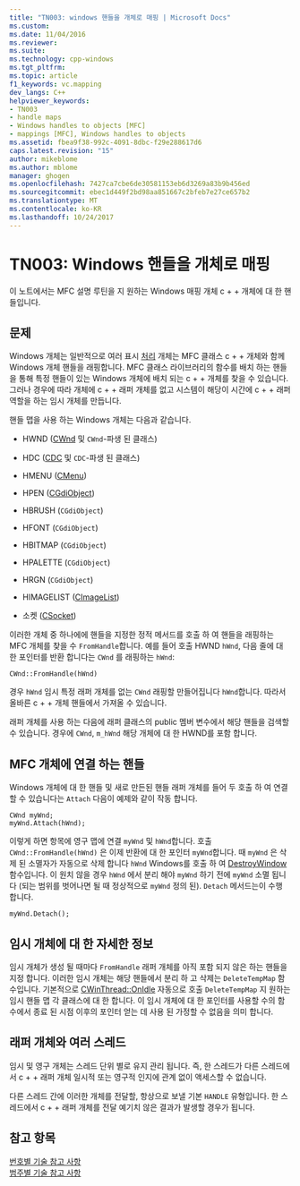 ```yaml
---
title: "TN003: windows 핸들을 개체로 매핑 | Microsoft Docs"
ms.custom: 
ms.date: 11/04/2016
ms.reviewer: 
ms.suite: 
ms.technology: cpp-windows
ms.tgt_pltfrm: 
ms.topic: article
f1_keywords: vc.mapping
dev_langs: C++
helpviewer_keywords:
- TN003
- handle maps
- Windows handles to objects [MFC]
- mappings [MFC], Windows handles to objects
ms.assetid: fbea9f38-992c-4091-8dbc-f29e288617d6
caps.latest.revision: "15"
author: mikeblome
ms.author: mblome
manager: ghogen
ms.openlocfilehash: 7427ca7cbe6de30581153eb6d3269a83b9b456ed
ms.sourcegitcommit: ebec1d449f2bd98aa851667c2bfeb7e27ce657b2
ms.translationtype: MT
ms.contentlocale: ko-KR
ms.lasthandoff: 10/24/2017
---
```

# <a name="tn003-mapping-of-windows-handles-to-objects"></a>TN003: Windows 핸들을 개체로 매핑
이 노트에서는 MFC 설명 루틴을 지 원하는 Windows 매핑 개체 c + + 개체에 대 한 핸들입니다.  
  
## <a name="the-problem"></a>문제  
 Windows 개체는 일반적으로 여러 표시 [처리](http://msdn.microsoft.com/library/windows/desktop/aa383751) 개체는 MFC 클래스 c + + 개체와 함께 Windows 개체 핸들을 래핑합니다. MFC 클래스 라이브러리의 함수를 배치 하는 핸들을 통해 특정 핸들이 있는 Windows 개체에 배치 되는 c + + 개체를 찾을 수 있습니다. 그러나 경우에 따라 개체에 c + + 래퍼 개체를 없고 시스템이 해당이 시간에 c + + 래퍼 역할을 하는 임시 개체를 만듭니다.  
  
 핸들 맵을 사용 하는 Windows 개체는 다음과 같습니다.  
  
-   HWND ([CWnd](../mfc/reference/cwnd-class.md) 및 `CWnd`-파생 된 클래스)  
  
-   HDC ([CDC](../mfc/reference/cdc-class.md) 및 `CDC`-파생 된 클래스)  
  
-   HMENU ([CMenu](../mfc/reference/cmenu-class.md))  
  
-   HPEN ([CGdiObject](../mfc/reference/cgdiobject-class.md))  
  
-   HBRUSH (`CGdiObject`)  
  
-   HFONT (`CGdiObject`)  
  
-   HBITMAP (`CGdiObject`)  
  
-   HPALETTE (`CGdiObject`)  
  
-   HRGN (`CGdiObject`)  
  
-   HIMAGELIST ([CImageList](../mfc/reference/cimagelist-class.md))  
  
-   소켓 ([CSocket](../mfc/reference/csocket-class.md))  
  
 이러한 개체 중 하나에에 핸들을 지정한 정적 메서드를 호출 하 여 핸들을 래핑하는 MFC 개체를 찾을 수 `FromHandle`합니다. 예를 들어 호출 HWND `hWnd`, 다음 줄에 대 한 포인터를 반환 합니다는 `CWnd` 를 래핑하는 `hWnd`:  
  
```  
CWnd::FromHandle(hWnd)  
```  
  
 경우 `hWnd` 임시 특정 래퍼 개체를 없는 `CWnd` 래핑할 만들어집니다 `hWnd`합니다. 따라서 올바른 c + + 개체 핸들에서 가져올 수 있습니다.  
  
 래퍼 개체를 사용 하는 다음에 래퍼 클래스의 public 멤버 변수에서 해당 핸들을 검색할 수 있습니다. 경우에 `CWnd`, `m_hWnd` 해당 개체에 대 한 HWND를 포함 합니다.  
  
## <a name="attaching-handles-to-mfc-objects"></a>MFC 개체에 연결 하는 핸들  
 Windows 개체에 대 한 핸들 및 새로 만든된 핸들 래퍼 개체를 들어 두 호출 하 여 연결할 수 있습니다는 `Attach` 다음이 예제와 같이 작동 합니다.  
  
```  
CWnd myWnd;  
myWnd.Attach(hWnd);
```  
  
 이렇게 하면 항목에 영구 맵에 연결 `myWnd` 및 `hWnd`합니다. 호출 `CWnd::FromHandle(hWnd)` 은 이제 반환에 대 한 포인터 `myWnd`합니다. 때 `myWnd` 은 삭제 된 소멸자가 자동으로 삭제 합니다 `hWnd` Windows를 호출 하 여 [DestroyWindow](http://msdn.microsoft.com/library/windows/desktop/ms632682) 함수입니다. 이 원치 않을 경우 `hWnd` 에서 분리 해야 `myWnd` 하기 전에 `myWnd` 소멸 됩니다 (되는 범위를 벗어나면 될 때 정상적으로 `myWnd` 정의 된). `Detach` 메서드는이 수행 합니다.  
  
```  
myWnd.Detach();
```  
  
## <a name="more-about-temporary-objects"></a>임시 개체에 대 한 자세한 정보  
 임시 개체가 생성 될 때마다 `FromHandle` 래퍼 개체를 아직 포함 되지 않은 하는 핸들을 지정 합니다. 이러한 임시 개체는 해당 핸들에서 분리 하 고 삭제는 `DeleteTempMap` 함수입니다. 기본적으로 [CWinThread::OnIdle](../mfc/reference/cwinthread-class.md#onidle) 자동으로 호출 `DeleteTempMap` 지 원하는 임시 핸들 맵 각 클래스에 대 한 합니다. 이 임시 개체에 대 한 포인터를 사용할 수의 함수에서 종료 된 시점 이후의 포인터 얻는 데 사용 된 가정할 수 없음을 의미 합니다.  
  
## <a name="wrapper-objects-and-multiple-threads"></a>래퍼 개체와 여러 스레드  
 임시 및 영구 개체는 스레드 단위 별로 유지 관리 됩니다. 즉, 한 스레드가 다른 스레드에서 c + + 래퍼 개체 일시적 또는 영구적 인지에 관계 없이 액세스할 수 없습니다.  
  
 다른 스레드 간에 이러한 개체를 전달할, 항상으로 보낼 기본 `HANDLE` 유형입니다. 한 스레드에서 c + + 래퍼 개체를 전달 예기치 않은 결과가 발생할 경우가 됩니다.  
  
## <a name="see-also"></a>참고 항목  
 [번호별 기술 참고 사항](../mfc/technical-notes-by-number.md)   
 [범주별 기술 참고 사항](../mfc/technical-notes-by-category.md)

